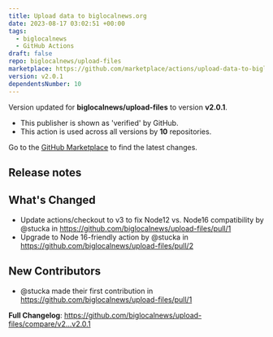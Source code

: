 ```yaml
---
title: Upload data to biglocalnews.org
date: 2023-08-17 03:02:51 +00:00
tags:
  - biglocalnews
  - GitHub Actions
draft: false
repo: biglocalnews/upload-files
marketplace: https://github.com/marketplace/actions/upload-data-to-biglocalnews-org
version: v2.0.1
dependentsNumber: 10
---
```



Version updated for **biglocalnews/upload-files** to version **v2.0.1**.
- This publisher is shown as 'verified' by GitHub.
- This action is used across all versions by **10** repositories.

Go to the [GitHub Marketplace](https://github.com/marketplace/actions/upload-data-to-biglocalnews-org) to find the latest changes.

## Release notes

## What's Changed
* Update actions/checkout to v3 to fix Node12 vs. Node16 compatibility by @stucka in https://github.com/biglocalnews/upload-files/pull/1
* Upgrade to Node 16-friendly action by @stucka in https://github.com/biglocalnews/upload-files/pull/2

## New Contributors
* @stucka made their first contribution in https://github.com/biglocalnews/upload-files/pull/1

**Full Changelog**: https://github.com/biglocalnews/upload-files/compare/v2...v2.0.1
